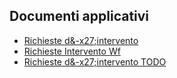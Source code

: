 ## Documenti applicativi
- [Richieste d&-x27;intervento](Sorgenti/MB/DOC/CQRDIN_01)
- [Richieste Intervento Wf](Sorgenti/MB/DOC/CQRDI2_01)
- [Richieste d&-x27;intervento TODO](Sorgenti/MB/DOC/CQRDIN_02)
